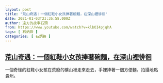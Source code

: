 ```yaml
---
layout: post
title: "荒山奇遇：一個紅鞋小女孩捧著碗麵，在深山裡徘徊"
date: 2021-01-03T23:36:58.000Z
author: 遠方的故事石頭
from: https://www.youtube.com/watch?v=klbOI4pjqhA
tags: [ 石炳锋 ]
categories: [ 石炳锋 ]
---
```

<!--1609717018000-->
[荒山奇遇：一個紅鞋小女孩捧著碗麵，在深山裡徘徊](https://www.youtube.com/watch?v=klbOI4pjqhA)
------

<div>
一個奇怪的紅鞋小女孩在荒廢的礦山裡走來走去，手裡捧著一個方便麵。拍攝地點貴州。
</div>
